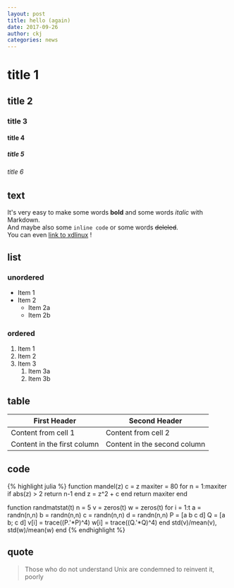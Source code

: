 ```yaml
---
layout: post
title: hello (again)
date: 2017-09-26
author: ckj
categories: news
---
```

# title 1
## title 2
### title 3
#### title 4
##### title 5
###### title 6

## text

It's very easy to make some words **bold** and some words *italic* with Markdown.  
And maybe also some `inline code` or some words ~~deleled~~.  
You can even [link to xdlinux](https://linux.xidian.edu.cn) !

## list

### unordered

* Item 1
* Item 2
  * Item 2a
  * Item 2b

### ordered

1. Item 1
2. Item 2
3. Item 3
   1. Item 3a
   2. Item 3b

## table

First Header | Second Header
------------ | -------------
Content from cell 1 | Content from cell 2
Content in the first column | Content in the second column

## code

{% highlight julia %}
function mandel(z)
    c = z
    maxiter = 80
    for n = 1:maxiter
        if abs(z) > 2
            return n-1
        end
        z = z^2 + c
    end
    return maxiter
end

function randmatstat(t)
    n = 5
    v = zeros(t)
    w = zeros(t)
    for i = 1:t
        a = randn(n,n)
        b = randn(n,n)
        c = randn(n,n)
        d = randn(n,n)
        P = [a b c d]
        Q = [a b; c d]
        v[i] = trace((P.'*P)^4)
        w[i] = trace((Q.'*Q)^4)
    end
    std(v)/mean(v), std(w)/mean(w)
end
{% endhighlight %}

## quote

> Those who do not understand Unix are condemned to reinvent it, poorly

